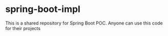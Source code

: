 # spring-boot-impl
This is a shared repository for Spring Boot POC. Anyone can use this code for their projects  
